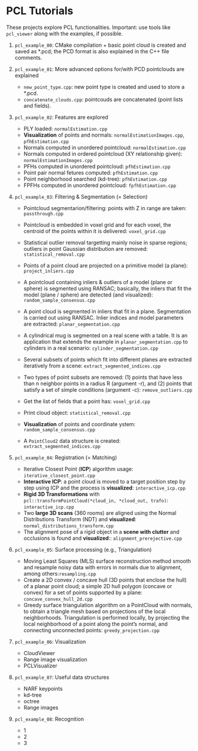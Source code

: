 # PCL Tutorials

These projects explore PCL functionalities.
Important: use tools like `pcl_viewer` along with the examples, if possible.

1. `pcl_example_00`: CMake compilation + basic point cloud is created and saved as *.pcd; the PCD format is also explained in the C++ file comments.

2. `pcl_example_01`: More advanced options for/with PCD pointclouds are explained

    - `new_point_type.cpp`: new point type is created and used to store a *.pcd.
    - `concatenate_clouds.cpp`: pointcouds are concatenated (point lists and fields).

3. `pcl_example_02`: Features are explored

    - PLY loaded: `normalEstimation.cpp`
    - **Visualization** of points and normals: `normalEstimationImages.cpp`, `pfhEstimation.cpp`
    - Normals computed in unordered pointcloud: `normalEstimation.cpp`
    - Normals computed in ordered pointcloud (XY relationship given): `normalEstimationImages.cpp`
    - PFHs computed in unordered pointcloud: `pfhEstimation.cpp`
    - Point pair normal fetures computed: `pfhEstimation.cpp`
    - Point neighborhood searched (kd-tree): `pfhEstimation.cpp`
    - FPFHs computed in unordered pointcloud: `fpfhEstimation.cpp`

4. `pcl_example_03`: Filtering & Segmentation (= Selection)

    - Pointcloud segmentarion/filtering: points with Z in range are taken: `passthrough.cpp`
    - Pointcloud is embedded in voxel grid and for each voxel, the centroid of the points within it is delivered: `voxel_grid.cpp`
    - Statistical outlier removal targetting mainly noise in sparse regions; outliers in point Gaussian distribution are removed: `statistical_removal.cpp`
    - Points of a point cloud are projected on a primitive model (a plane): `project_inliers.cpp`
    - A pointcloud containing inliers & outliers of a model (plane or sphere) is segmented using RANSAC; basically, the inliers that fit the model (plane / sphere) are detected (and visualized): `random_sample_consensus.cpp`
    - A point cloud is segmented in inliers that fit in a plane. Segmentation is carried out using RANSAC. Inlier indices and model parameters are extracted: `planar_segmentation.cpp`
    - A cylindrical mug is segmented on a real scene with a table. It is an application that extends the example in `planar_segmentation.cpp` to cylinders in a real scenario: `cylinder_segmentation.cpp`
    - Several subsets of points which fit into different planes are extracted iteratively from a scene: `extract_segmented_indices.cpp`
    - Two types of point subsets are removed: (1) points that have less than n neighbor points in a radius R (argument -r), and (2) points that satisfy a set of simple conditions (argument -c): `remove_outliers.cpp`

    - Get the list of fields that a point has: `voxel_grid.cpp`
    - Print cloud object: `statistical_removal.cpp`
    - **Visualization** of points and coordinate ystem: `random_sample_consensus.cpp`
    - A `PointCloud2` data structure is created: `extract_segmented_indices.cpp`

5. `pcl_example_04`: Registration (= Matching) 

    - Iterative Closest Point (**ICP**) algorithm usage: `iterative_closest_point.cpp`
    - **Interactive ICP**: a point cloud is moved to a target position step by step using ICP and the process is **visualized**: `interactive_icp.cpp`
    - **Rigid 3D Transformations** with `pcl::transformPointCloud(*cloud_in, *cloud_out, trafo)`: `interactive_icp.cpp`
    - Two **large 3D scans** (360 rooms) are aligned using the Normal Distributions Transform (NDT) and **visualized**: `normal_distributions_transform.cpp`
    - The alignment pose of a rigid object in a **scene with clutter** and occlusions is found and **visualized**:: `alignment_prerejective.cpp`

6. `pcl_example_05`: Surface processing (e.g., Triangulation)

    - Moving Least Squares (MLS) surface reconstruction method smooth and resample noisy data with errors in normals due to alignment, among others:`resampling.cpp`
    - Create a 2D convex / concave hull (3D points that enclose the hull) of a planar point cloud; a simple 2D hull polygon (concave or convex) for a set of points supported by a plane: `concave_convex_hull_2d.cpp`
    - Greedy surface triangulation algorithm on a PointCloud with normals, to obtain a triangle mesh based on projections of the local neighborhoods. Triangulation is performed locally, by projecting the local neighborhood of a point along the point’s normal, and connecting unconnected points: `greedy_projection.cpp`

7. `pcl_example_06`: Visualization

    - CloudViewer
    - Range image visualization
    - PCLVisualizer

8. `pcl_example_07`: Useful data structures

    - NARF keypoints
    - kd-tree
    - octree
    - Range images

9. `pcl_example_08`: Recognition

    - 1
    - 2
    - 3